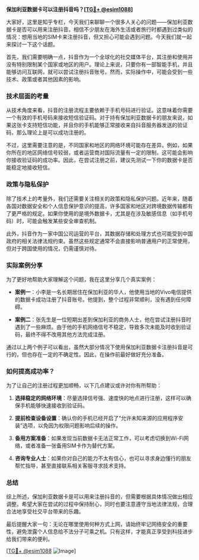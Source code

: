 **保加利亚数据卡可以注册抖音吗？[[TG💪+ @esim1088](https://t.me/s/esim1088)]**

大家好，这里是知乎专栏，今天我们来聊聊一个很多人关心的问题——保加利亚数据卡是否可以用来注册抖音。相信不少朋友在海外生活或者旅行时都遇到过类似的情况：想用当地的SIM卡来注册抖音，但又担心可能会遇到问题。今天我们就一起来探讨一下这个话题。

首先，我们需要明确一点，抖音作为一个全球化的社交媒体平台，其注册和使用并没有特别限制某个国家或地区的用户。理论上来说，只要你有一部智能手机，并且能够访问互联网，就可以尝试注册抖音账号。然而，实际操作中，可能会受到一些技术、政策或者其他因素的影响。

### 技术层面的考量

从技术角度来看，抖音的注册流程主要依赖于手机号码进行验证。这意味着你需要一个有效的手机号码来接收短信验证码。对于持有保加利亚数据卡的朋友来说，如果这张卡支持短信功能，并且你的手机能够正常接收来自抖音服务器发送的验证码，那么理论上是可以成功注册的。

不过，这里需要注意的是，不同国家和地区的网络环境可能存在差异。例如，如果你所在的地区网络信号较弱，或者运营商对国际流量有一定的限制，这可能会影响你接收验证码的成功率。因此，在尝试注册之前，建议先测试一下你的数据卡是否能稳定地接收短信。

### 政策与隐私保护

除了技术上的考量外，我们还需要关注相关的政策和隐私保护问题。近年来，随着各国对数据安全和个人信息保护意识的提高，许多国家和地区对跨境数据传输都有了更严格的规定。如果你使用的是境外数据卡，尤其是在涉及敏感信息（如手机号码）时，可能会触发某些安全审查机制。

此外，抖音作为一家中国公司运营的平台，其数据存储和处理方式也可能受到中国政府的相关法律法规约束。虽然这些规定通常不会直接影响普通用户的正常使用，但对于跨国使用的情况，仍需谨慎对待。

### 实际案例分享

为了更好地帮助大家理解这个问题，我在这里分享几个真实案例：

- **案例一**：小李是一名长期居住在保加利亚的华人，他使用当地的Vivo电信提供的数据卡成功注册了抖音账号。他提到，整个过程非常顺利，没有遇到任何障碍。
  
- **案例二**：张先生是一位短期出差到保加利亚的商务人士，他在尝试注册抖音时遇到了一些麻烦。由于他的手机网络信号不稳定，导致多次未能及时收到验证码，最终不得不改用其他方法完成注册。

通过以上两个例子可以看出，虽然大部分情况下使用保加利亚数据卡注册抖音是可行的，但也存在一定的不确定性。因此，在操作前最好做好充分准备。

### 如何提高成功率？

为了让自己的注册过程更加顺畅，以下几点建议或许对你有所帮助：

1. **选择稳定的网络环境**：尽量选择信号强、速度快的地点进行注册，这样可以确保手机能够快速接收到验证码。
   
2. **提前检查设备设置**：确认你的手机已经开启了“允许未知来源的应用程序安装”选项，以免因为权限问题影响后续的操作。

3. **备用方案准备**：如果发现当前数据卡无法正常工作，可以考虑切换到Wi-Fi网络，或者准备一张备用SIM卡作为替代方案。

4. **咨询专业人士**：如果你对自己的能力不太有信心，也可以寻求身边懂行的朋友帮忙指导，甚至直接联系相关客服寻求技术支持。

### 总结

综上所述，保加利亚数据卡是可以用来注册抖音的，但需要根据具体情况做出相应调整。希望大家在尝试的过程中保持耐心，同时也要注意遵守当地法律法规，合理合法地享受社交平台带来的乐趣。

最后提醒大家一句：无论在哪里使用何种方式上网，请始终牢记网络安全的重要性，避免泄露个人信息给不法分子可乘之机。只有这样，才能真正享受到科技进步给我们带来的便利。

[[TG💪+ @esim1088](https://t.me/s/esim1088) ![Image](https://i.postimg.cc/4NQfJmqS/Snipaste-2025-05-13-00-14-12.png)]